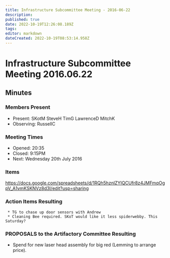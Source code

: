 ```yaml
---
title: Infrastructure Subcommittee Meeting - 2016-06-22
description: 
published: true
date: 2022-10-19T12:26:08.189Z
tags: 
editor: markdown
dateCreated: 2022-10-19T08:53:14.958Z
---
```


# Infrastructure Subcommittee Meeting 2016.06.22

## Minutes

### Members Present

-   Present: SKotM SteveH TimG LawrenceD MitchK
-   Observing: RussellC

### Meeting Times

-   Opened: 20:35
-   Closed: 9:15PM
-   Next: Wednesday 20th July 2016

### Items

<https://docs.google.com/spreadsheets/d/1RQh5hznlZYIQCUfr8z4JMFmqOgpV_A1vmKSKNVz8d3I/edit?usp=sharing>

### Action Items Resulting

     * TG to chase up door sensors with Andrew
     * Cleaning Bee required. SKoT would like it less spiderwebby. This Saturday?

### PROPOSALS to the Artifactory Committee Resulting

-   Spend for new laser head assembly for big red (Lemming to arrange price).

